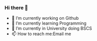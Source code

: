 ### Hi there 👋



- 🔭 I’m currently working on Github
- 🌱 I’m currently learning Programming
- 👯 I’m currently in University doing BSCS 
- 📫 How to reach me:Email me 

